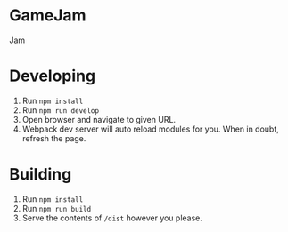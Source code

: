 # GameJam
Jam

# Developing

1. Run `npm install`
2. Run `npm run develop`
3. Open browser and navigate to given URL.
4. Webpack dev server will auto reload modules for you. When in doubt, refresh the page.

# Building

1. Run `npm install`
2. Run `npm run build`
3. Serve the contents of `/dist` however you please.
